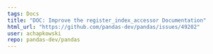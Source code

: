 ```yaml
---
tags: Docs
title: "DOC: Improve the register_index_accessor Documentation"
html_url: "https://github.com/pandas-dev/pandas/issues/49202"
user: achapkowski
repo: pandas-dev/pandas
---
```


